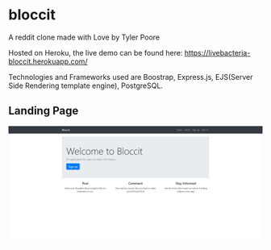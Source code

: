 # bloccit
A reddit clone made with Love by Tyler Poore

Hosted on Heroku, the live demo can be found here: https://livebacteria-bloccit.herokuapp.com/

Technologies and Frameworks used are Boostrap, Express.js, EJS(Server Side Rendering template engine), PostgreSQL.

## Landing Page
![](landing-page-bloccit.png)

